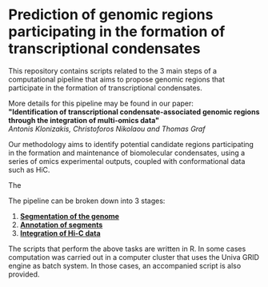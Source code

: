 # Prediction of genomic regions participating in the formation of transcriptional condensates

This repository contains scripts related to the 3 main steps of a computational pipeline that aims to propose genomic regions that participate in the formation of transcriptional condensates. 

More details for this pipeline may be found in our paper:  
**"Identification of transcriptional condensate-associated genomic regions through the integration of multi-omics data"**  
_Antonis Klonizakis, Christoforos Nikolaou and Thomas Graf_

Our methodology aims to identify potential candidate regions participating in the formation and maintenance of biomolecular condensates, using a series of omics experimental outputs, coupled with conformational data such as HiC.

The 

The pipeline can be broken down into 3 stages: 

1. [**Segmentation of the genome**](https://github.com/AntonisK95/Prediction_of_transcr_condensates/tree/main/Segmentation)
2. [**Annotation of segments**](https://github.com/AntonisK95/Prediction_of_transcr_condensates/tree/main/Annotation)
3. [**Integration of Hi-C data**](https://github.com/AntonisK95/Prediction_of_transcr_condensates/tree/main/Hi-C_Integration)

The scripts that perform the above tasks are written in R. In some cases computation was carried out in a computer cluster that uses the Univa GRID engine as batch system. In those cases, an accompanied script is also provided. 

